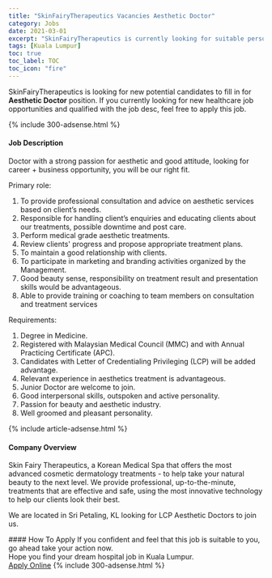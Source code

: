 ```yaml
---
title: "SkinFairyTherapeutics Vacancies Aesthetic Doctor" 
category: Jobs 
date: 2021-03-01 
excerpt: "SkinFairyTherapeutics is currently looking for suitable person to fill in the Aesthetic Doctor which positioned at Kuala Lumpur" 
tags: [Kuala Lumpur] 
toc: true 
toc_label: TOC 
toc_icon: "fire" 
--- 
```


<p>SkinFairyTherapeutics is looking for new potential candidates to fill in for <b>Aesthetic Doctor</b> position. If you currently looking for new healthcare job opportunities and qualified with the job desc, feel free to apply this job.
</p>{% include 300-adsense.html %} 
<div><div><h4>Job Description</h4></div><div><div><span><div><p>Doctor with a strong passion for aesthetic and good attitude, looking for career + business opportunity, you will be our right fit.</p><p>Primary role:</p><ol><li>To provide professional consultation and advice on aesthetic services based on client&#8217;s needs.</li><li>Responsible for handling client&#8217;s enquiries and educating clients about our treatments, possible downtime and post care.</li><li>Perform medical grade aesthetic treatments.</li><li>Review clients' progress and propose appropriate treatment plans.</li><li>To maintain a good relationship with clients.</li><li>To participate in marketing and branding activities organized by the Management.</li><li>Good beauty sense, responsibility on treatment result and presentation skills would be advantageous.</li><li>Able to provide training or coaching to team members on consultation and treatment services</li></ol><p>Requirements:</p><ol><li>Degree in Medicine.</li><li>Registered with Malaysian Medical Council (MMC) and with Annual Practicing Certificate (APC).</li><li>Candidates with Letter of Credentialing Privileging (LCP) will be added advantage.</li><li>Relevant experience in aesthetics treatment is advantageous.</li><li>Junior Doctor are welcome to join.</li><li>Good interpersonal skills, outspoken and active personality.</li><li>Passion for beauty and aesthetic industry.</li><li>Well groomed and pleasant personality.</li></ol></div></span></div></div></div> 
{% include article-adsense.html %} 
<div><div><h4>Company Overview</h4></div><div><div><span><div><p>Skin Fairy Therapeutics, a Korean Medical Spa that offers the most advanced cosmetic dermatology treatments - to help take your natural beauty to the next level. We provide professional, up-to-the-minute, treatments that are effective and safe, using the most innovative technology to help our clients look their best.</p><p>We are located in Sri Petaling, KL looking for LCP Aesthetic Doctors to join us.</p></div></span></div></div></div> 
#### How To Apply 
If you confident and feel that this job is suitable to you, go ahead take your action now. <br/> 
Hope you find your dream hospital job in Kuala Lumpur. <br/> 
<a href="https://www.jobstreet.com.my/en/job/aesthetic-doctor-4486058?jobId=jobstreet-my-job-4486058" class="btn btn--warning" target="_blank" rel="nofollow noopenner">Apply Online</a> 
{% include 300-adsense.html %} 